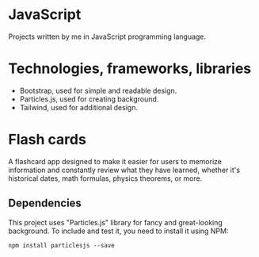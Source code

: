# JavaScript
Projects written by me in JavaScript programming language.

# Technologies, frameworks, libraries
- Bootstrap, used for simple and readable design.
- Particles.js, used for creating background.
- Tailwind, used for additional design.

# Flash cards
A flashcard app designed to make it easier for users to memorize information and constantly review what they have learned, whether it's historical dates, math formulas, physics theorems, or more.

## Dependencies

This project uses "Particles.js" library for fancy and great-looking background. To include and test it, you need to install it using NPM:

``` 
npm install particlesjs --save 
```
